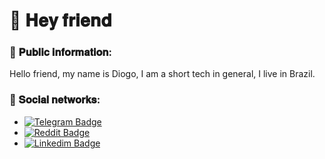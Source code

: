 # 👋 𝐇𝐞𝐲 𝐟𝐫𝐢𝐞𝐧𝐝

### 🎈 𝐏𝐮𝐛𝐥𝐢𝐜 𝐢𝐧𝐟𝐨𝐫𝐦𝐚𝐭𝐢𝐨𝐧:

<p>Hello friend, my name is Diogo, I am a short tech in general, I live in Brazil.<p>


### 🎃 𝐒𝐨𝐜𝐢𝐚𝐥 𝐧𝐞𝐭𝐰𝐨𝐫𝐤𝐬:

- [![Telegram Badge](https://img.shields.io/badge/Telegram-contact-green)](https://telegram.me/diogosouzaa)
- [![Reddit Badge](https://img.shields.io/reddit/user-karma/link/diogo_ZUHN?style=social)](https://www.reddit.com/user/DIOGO_zuhn)
- [![Linkedim Badge](https://img.shields.io/badge/-LinkedIn-%230077B5?style=flat-square&logo=Linkedin&logoColor=white)](https://www.linkedin.com/in/diogo-oliveira-de-souza-342325196/)



 
